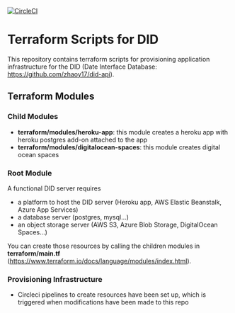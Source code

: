 [![CircleCI](https://circleci.com/gh/zhaoy17/did-infrastructure/tree/main.svg?style=svg&circle-token=528ba362c5225e6abf3cf77d8f5657d25fc73dfd)](https://circleci.com/gh/zhaoy17/did-infrastructure/tree/main)

# Terraform Scripts for DID
This repository contains terraform scripts for provisioning application infrastructure for the DID (Date Interface Database: https://github.com/zhaoy17/did-api).

## Terraform Modules
### Child Modules
* **terraform/modules/heroku-app**: this module creates a heroku app with heroku postgres add-on attached to the app
* **terraform/modules/digitalocean-spaces**: this module creates digital ocean spaces

### Root Module
A functional DID server requires
* a platform to host the DID server (Heroku app, AWS Elastic Beanstalk, Azure App Services)
* a database server (postgres, mysql...)
* an object storage server (AWS S3, Azure Blob Storage, DigitalOcean Spaces...)

You can create those resources by calling the children modules in **terraform/main.tf** (https://www.terraform.io/docs/language/modules/index.html).

### Provisioning Infrastructure
* Circleci pipelines to create resources have been set up, which is triggered when modifications have been made to this repo
